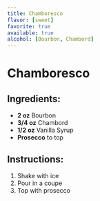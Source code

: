 ```yaml
---
title: Chamboresco
flavor: [sweet]
favorite: true
available: true
alcohol: [Bourbon, Chambord]
---
```

# Chamboresco

## Ingredients:
- **2 oz** Bourbon
- **3/4 oz** Chambord
- **1/2 oz** Vanilla Syrup
- **Prosecco** to top

## Instructions:
1. Shake with ice
2. Pour in a coupe
3. Top with prosecco




